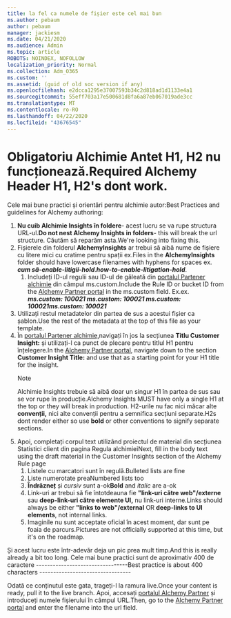 ```yaml
---
title: la fel ca numele de fișier este cel mai bun
ms.author: pebaum
author: pebaum
manager: jackiesm
ms.date: 04/21/2020
ms.audience: Admin
ms.topic: article
ROBOTS: NOINDEX, NOFOLLOW
localization_priority: Normal
ms.collection: Adm_O365
ms.custom: ''
ms.assetid: (guid of old soc version if any)
ms.openlocfilehash: e2dcca1295e37007593b34c2d818ad1d1133e4a1
ms.sourcegitcommit: 55eff703a17e500681d8fa6a87eb067019ade3cc
ms.translationtype: MT
ms.contentlocale: ro-RO
ms.lasthandoff: 04/22/2020
ms.locfileid: "43676545"
---
```

# <a name="required-alchemy-header-h1-h2s-dont-work"></a><span data-ttu-id="79f16-102">Obligatoriu Alchimie Antet H1, H2 nu funcționează.</span><span class="sxs-lookup"><span data-stu-id="79f16-102">Required Alchemy Header H1, H2's dont work.</span></span>
<span data-ttu-id="79f16-103">Cele mai bune practici și orientări pentru alchimie autor:</span><span class="sxs-lookup"><span data-stu-id="79f16-103">Best Practices and guidelines for Alchemy authoring:</span></span>

1. <span data-ttu-id="79f16-104">**Nu cuib Alchimie Insights în foldere**- acest lucru se va rupe structura URL-ul.</span><span class="sxs-lookup"><span data-stu-id="79f16-104">**Do not nest Alchemy Insights in folders**- this will break the url structure.</span></span> <span data-ttu-id="79f16-105">Căutăm să reparăm asta.</span><span class="sxs-lookup"><span data-stu-id="79f16-105">We're looking into fixing this.</span></span>
1. <span data-ttu-id="79f16-106">Fișierele din folderul **AlchemyInsights** ar trebui să aibă nume de fișiere cu litere mici cu cratime pentru spații ex.</span><span class="sxs-lookup"><span data-stu-id="79f16-106">Files in the **AlchemyInsights** folder should have lowercase filenames with hyphens for spaces ex.</span></span> <span data-ttu-id="79f16-107">***cum să-enable-litigii-hold***.</span><span class="sxs-lookup"><span data-stu-id="79f16-107">***how-to-enable-litigation-hold***.</span></span>
    1. <span data-ttu-id="79f16-108">Includeți ID-ul regulii sau ID-ul de găleată din [portalul Partener alchimie](https://alchemyportal.azurewebsites.net) din câmpul ms.custom.</span><span class="sxs-lookup"><span data-stu-id="79f16-108">Include the Rule ID or bucket ID from the [Alchemy Partner portal](https://alchemyportal.azurewebsites.net) in the ms.custom field.</span></span> <span data-ttu-id="79f16-109">Ex.</span><span class="sxs-lookup"><span data-stu-id="79f16-109">ex.</span></span> <span data-ttu-id="79f16-110">***ms.custom: 100021 ms.custom: 100021 ms.custom: 100021***</span><span class="sxs-lookup"><span data-stu-id="79f16-110">***ms.custom: 100021***</span></span>
1. <span data-ttu-id="79f16-111">Utilizați restul metadatelor din partea de sus a acestui fișier ca șablon.</span><span class="sxs-lookup"><span data-stu-id="79f16-111">Use the rest of the metadata at the top of this file as your template.</span></span>
1. <span data-ttu-id="79f16-112">În [portalul Partener alchimie,](https://alchemyportal.azurewebsites.net)navigați în jos la secțiunea **Titlu Customer Insight:** și utilizați-l ca punct de plecare pentru titlul H1 pentru înțelegere.</span><span class="sxs-lookup"><span data-stu-id="79f16-112">In the [Alchemy Partner portal](https://alchemyportal.azurewebsites.net), navigate down to the section **Customer Insight Title:** and use that as a starting point for your H1 title for the insight.</span></span> 
    > [!NOTE]
    > <span data-ttu-id="79f16-113">Alchimie Insights trebuie să aibă doar un singur H1 în partea de sus sau se vor rupe în producție.</span><span class="sxs-lookup"><span data-stu-id="79f16-113">Alchemy Insights MUST have only a single H1 at the top or they will break in production.</span></span> <span data-ttu-id="79f16-114">H2-urile nu fac nici măcar alte **convenții,** nici alte convenții pentru a semnifica secțiuni separate.</span><span class="sxs-lookup"><span data-stu-id="79f16-114">H2s dont render either so use **bold** or other conventions to signify separate sections.</span></span>
1. <span data-ttu-id="79f16-115">Apoi, completați corpul text utilizând proiectul de material din secțiunea Statistici client din pagina Regula alchimiei</span><span class="sxs-lookup"><span data-stu-id="79f16-115">Next, fill in the body text using the draft material in the Customer Insights section of the Alchemy Rule page</span></span>
    1. <span data-ttu-id="79f16-116">Listele cu marcatori sunt în regulă.</span><span class="sxs-lookup"><span data-stu-id="79f16-116">Bulleted lists are fine</span></span>
    1. <span data-ttu-id="79f16-117">Liste numerotate prea</span><span class="sxs-lookup"><span data-stu-id="79f16-117">Numbered lists too</span></span>
    1. <span data-ttu-id="79f16-118">**Îndrăzneț** și *cursiv* sunt a-ok</span><span class="sxs-lookup"><span data-stu-id="79f16-118">**Bold** and *italic* are a-ok</span></span>
    1. <span data-ttu-id="79f16-119">Link-uri ar trebui să fie întotdeauna fie **"link-uri către web"/externe** sau **deep-link-uri către elemente UI,** nu link-uri interne.</span><span class="sxs-lookup"><span data-stu-id="79f16-119">Links should always be either **"links to web"/external** OR **deep-links to UI elements**, not internal links.</span></span>
    1. <span data-ttu-id="79f16-120">Imaginile nu sunt acceptate oficial în acest moment, dar sunt pe foaia de parcurs.</span><span class="sxs-lookup"><span data-stu-id="79f16-120">Pictures are not officially supported at this time, but it's on the roadmap.</span></span>

<span data-ttu-id="79f16-121">Și acest lucru este într-adevăr deja un pic prea mult timp.</span><span class="sxs-lookup"><span data-stu-id="79f16-121">And this is really already a bit too long.</span></span> <span data-ttu-id="79f16-122">Cele mai bune practici sunt de aproximativ 400 de caractere ---------------------------------</span><span class="sxs-lookup"><span data-stu-id="79f16-122">Best practice is about 400 characters ---------------------------------</span></span>

<span data-ttu-id="79f16-123">Odată ce conținutul este gata, trageți-l la ramura live.</span><span class="sxs-lookup"><span data-stu-id="79f16-123">Once your content is ready, pull it to the live branch.</span></span> <span data-ttu-id="79f16-124">Apoi, accesați [portalul Alchemy Partner](https://alchemyportal.azurewebsites.net) și introduceți numele fișierului în câmpul URL.</span><span class="sxs-lookup"><span data-stu-id="79f16-124">Then, go to the [Alchemy Partner portal](https://alchemyportal.azurewebsites.net) and enter the filename into the url field.</span></span> 